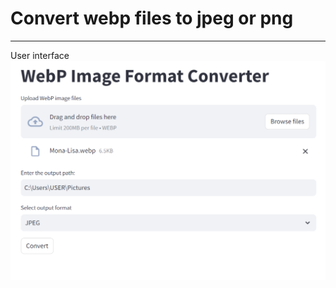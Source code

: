 # Convert webp files to jpeg or png
---------------------------------  
User interface  
![image](https://github.com/Parrot222/Webp-Image-Format-Converter/blob/main/webp-converter.png)  
